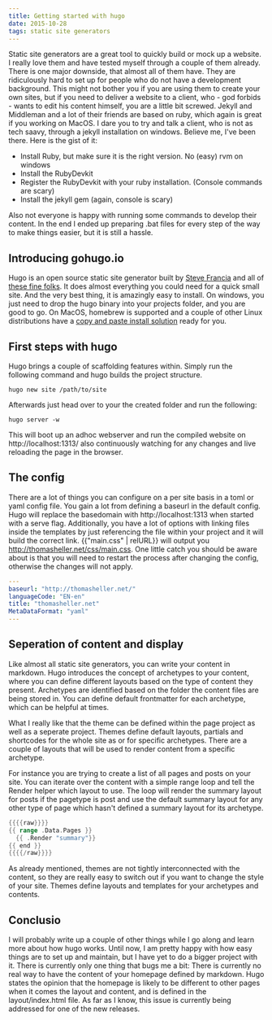 ```yaml
---
title: Getting started with hugo
date: 2015-10-28
tags: static site generators  
---
```


Static site generators are a great tool to quickly build or mock up a website. I really love them and have tested myself through a couple of them already. There is one major downside, that almost all of them have. They are ridiculously hard to set up for people who do not have a development background. This might not bother you if you are using them to create your own sites, but if you need to deliver a website to a client, who - god forbids - wants to edit his content himself, you are a little bit screwed.
Jekyll and Middleman and a lot of their friends are based on ruby, which again is great if you working on MacOS. I dare you to try and talk a client, who is not as tech saavy, through a jekyll installation on windows. Believe me, I've been there. Here is the gist of it:

* Install Ruby, but make sure it is the right version. No (easy) rvm on windows
* Install the RubyDevkit
* Register the RubyDevkit with your ruby installation. (Console commands are scary)
* Install the jekyll gem (again, console is scary)

Also not everyone is happy with running some commands to develop their content. In the end I ended up preparing .bat files for every step of the way to make things easier, but it is still a hassle.

## Introducing gohugo.io

Hugo is an open source static site generator built by [Steve Francia](http://spf13.com/) and all of [these fine folks](https://github.com/spf13/hugo/graphs/contributors). It does almost everything you could need for a quick small site. And the very best thing, it is amazingly easy to install. On windows, you just need to drop the hugo binary into your projects folder, and you are good to go. On MacOS, homebrew is supported and a couple of other Linux distributions have a [copy and paste install solution](https://gohugo.io/overview/installing/) ready for you.

## First steps with hugo

Hugo brings a couple of scaffolding features within. Simply run the following command and hugo builds the project structure.

~~~ shell
hugo new site /path/to/site
~~~

Afterwards just head over to your the created folder and run the following:

~~~ shell
hugo server -w
~~~

This will boot up an adhoc webserver and run the compiled website on http://localhost:1313/ also continuously watching for any changes and live reloading the page in the browser.

## The config

There are a lot of things you can configure on a per site basis in a toml or yaml config file. You gain a lot from defining a baseurl in the default config. Hugo will replace the basedomain with http://localhost:1313 when started with a serve flag. Additionally, you have a lot of options with linking files inside the templates by just referencing the file within your project and it will build the correct link. \{\{"main.css" \| relURL\}\} will output you http://thomasheller.net/css/main.css.
One little catch you should be aware about is that you will need to restart the process after changing the config, otherwise the changes will not apply.

~~~ yaml
---
baseurl: "http://thomasheller.net/"
languageCode: "EN-en"
title: "thomasheller.net"
MetaDataFormat: "yaml"
---
~~~

## Seperation of content and display

Like almost all static site generators, you can write your content in markdown. Hugo introduces the concept of archetypes to your content, where you can define different layouts based on the type of content they present. Archetypes are identified based on the folder the content files are being stored in. You can define default frontmatter for each archetype, which can be helpful at times.

What I really like that the theme can be defined within the page project as well as a seperate project. Themes define default layouts, partials and shortcodes for the whole site as or for specific archetypes. There are a couple of layouts that will be used to render content from a specific archetype.

For instance you are trying to create a list of all pages and posts on your site. You can iterate over the content with a simple range loop and tell the Render helper which layout to use. The loop will render the summary layout for posts if the pagetype is post and use the default summary layout for any other type of page which hasn't defined a summary layout for its archetype.

~~~ go
{{{{raw}}}}
{{ range .Data.Pages }}
  {{ .Render "summary"}}
{{ end }}
{{{{/raw}}}}
~~~

As already mentioned, themes are not tightly interconnected with the content, so they are really easy to switch out if you want to change the style of your site. Themes define layouts and templates for your archetypes and contents.

## Conclusio

I will probably write up a couple of other things while I go along and learn more about how hugo works. Until now, I am pretty happy with how easy things are to set up and maintain, but I have yet to do a bigger project with it. There is currently only one thing that bugs me a bit: There is currently no real way to have the content of your homepage defined by markdown. Hugo states the opinion that the homepage is likely to be different to other pages when it comes the layout and content, and is defined in the layout/index.html file. As far as I know, this issue is currently being addressed for one of the new releases.
